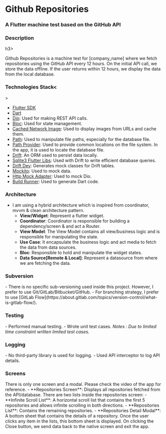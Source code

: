 <h1>Github Repositories</h1>

<h3>A Flutter machine test based on the GitHub API</h3>

<h3>Description</h3>h3>

Github Repositories is a machine test for [company_name] where we fetch repositories using the GitHub API every 12 hours. On the initial API call, we store the data offline. If the user returns within 12 hours, we display the data from the local database.

<h3>Technologies Stack<</h3>>

- [Flutter SDK](https://docs.flutter.dev/get-started/install?gad_source=1&gclid=Cj0KCQjwzby1BhCQARIsAJ_0t5O-p_pe4yjjTZLdxJn7NMXlYPwPdxQR0NcrATYA6LvvmFc-WfYcQ0YaAmqwEALw_wcB&gclsrc=aw.ds)
- [Dart](https://dart.dev/)
- [Dio](https://pub.dev/packages/dio): Used for making REST API calls.
- [Bloc](https://pub.dev/packages/flutter_bloc): Used for state management.
- [Cached Network Image](https://pub.dev/packages/cached_network_image): Used to display images from URLs and cache them.
- [Path](https://pub.dev/packages/path): Used to manipulate file paths, especially for the database file.
- [Path Provider](https://pub.dev/packages/path_provider): Used to provide common locations on the file system. In the app, it is used to locate the database file.
- [Drift](https://pub.dev/packages/drift): An ORM used to persist data locally.
- [Sqlite3 Flutter Libs](https://pub.dev/packages/sqlite3_flutter_libs): Used with Drift to write efficient database queries.
- [Drift Dev](https://pub.dev/packages/drift_dev): Generates mock classes for Drift tables.
- [Mockito](https://pub.dev/packages/mockito): Used to mock data.
- [Http Mock Adapter](https://pub.dev/packages/http_mock_adapter): Used to mock Dio.
- [Build Runner](https://pub.dev/packages/build_runner): Used to generate Dart code.

<h3>Architecture</h3>

- I am using a hybrid architecture which is inspired from coordinator, mvvm & clean architecture pattern.
  - **View/Widget**: Represent a flutter widget.
  - **Coordinator**: Coordinator is responsible for building a dependency/screen & and act a Router.
  - **View Model**: The View Model contains all view/business logic and is responsible for manipulating the state.
  - **Use Case**: It encapsulate the business logic and act media to fetch the data from data sources.
  - **Bloc**: Responsible to hold and manipulate the widget states.
  - **Data Source[Remote & Local]**: Represent a datasource from where we are fetching the data.

<h3>Subversion</h3>
- There is no specific sub-versioning used inside this project. However, I prefer to use Git/GitLab/Bitbucket/GitHub.
- For branching strategy, I prefer to use [GitLab Flow](https://about.gitlab.com/topics/version-control/what-is-gitlab-flow/).

<h3>Testing</h3>
- Performed manual testing.
- Wrote unit test cases.
<i>Notes : Due to limited time constraint written limited test cases.</i>

<h3>Logging</h3>
- No third-party library is used for logging.
- Used API interceptor to log API details.

<h3>Screens</h3>
There is only one screen and a modal. Please check the video of the app for reference.
- **Repositories Screen**: Displays all repositories fetched from the API/database. There are two lists inside the repositories screen:
  - **Infinite Scroll List**: A horizontal scroll list that contains the first 5 repositories and allows infinite scrolling in both directions.
  - **Repositories List**: Contains the remaining repositories.
- **Repositories Detail Modal**: A bottom sheet that contains the details of a repository.
Once the user clicks any item in the lists, this bottom sheet is displayed. On clicking the Close button, we send data back to the native screen and exit the app.
